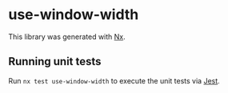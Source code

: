 # use-window-width

This library was generated with [Nx](https://nx.dev).

## Running unit tests

Run `nx test use-window-width` to execute the unit tests via [Jest](https://jestjs.io).

